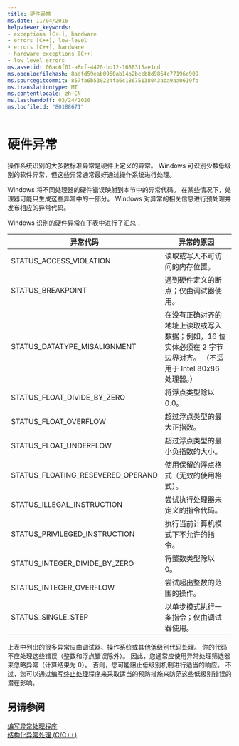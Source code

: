 ```yaml
---
title: 硬件异常
ms.date: 11/04/2016
helpviewer_keywords:
- exceptions [C++], hardware
- errors [C++], low-level
- errors [C++], hardware
- hardware exceptions [C++]
- low level errors
ms.assetid: 06ac6f01-a8cf-4426-bb12-1688315ae1cd
ms.openlocfilehash: 8adfd59eab0960ab14b2becb8d9864c77196c909
ms.sourcegitcommit: 857fa6b530224fa6c18675138043aba9aa0619fb
ms.translationtype: MT
ms.contentlocale: zh-CN
ms.lasthandoff: 03/24/2020
ms.locfileid: "80188671"
---
```

# <a name="hardware-exceptions"></a>硬件异常

操作系统识别的大多数标准异常是硬件上定义的异常。 Windows 可识别少数低级别的软件异常，但这些异常通常最好通过操作系统进行处理。

Windows 将不同处理器的硬件错误映射到本节中的异常代码。 在某些情况下，处理器可能只生成这些异常中的一部分。 Windows 对异常的相关信息进行预处理并发布相应的异常代码。

Windows 识别的硬件异常在下表中进行了汇总：

|异常代码|异常的原因|
|--------------------|------------------------|
|STATUS_ACCESS_VIOLATION|读取或写入不可访问的内存位置。|
|STATUS_BREAKPOINT|遇到硬件定义的断点；仅由调试器使用。|
|STATUS_DATATYPE_MISALIGNMENT|在没有正确对齐的地址上读取或写入数据；例如，16 位实体必须在 2 字节边界对齐。 （不适用于 Intel 80*x*86 处理器。）|
|STATUS_FLOAT_DIVIDE_BY_ZERO|将浮点类型除以 0.0。|
|STATUS_FLOAT_OVERFLOW|超过浮点类型的最大正指数。|
|STATUS_FLOAT_UNDERFLOW|超过浮点类型的最小负指数的大小。|
|STATUS_FLOATING_RESEVERED_OPERAND|使用保留的浮点格式（无效的使用格式）。|
|STATUS_ILLEGAL_INSTRUCTION|尝试执行处理器未定义的指令代码。|
|STATUS_PRIVILEGED_INSTRUCTION|执行当前计算机模式下不允许的指令。|
|STATUS_INTEGER_DIVIDE_BY_ZERO|将整数类型除以 0。|
|STATUS_INTEGER_OVERFLOW|尝试超出整数的范围的操作。|
|STATUS_SINGLE_STEP|以单步模式执行一条指令；仅由调试器使用。|

上表中列出的很多异常应由调试器、操作系统或其他低级别代码处理。 你的代码不应处理这些错误（整数和浮点错误除外）。 因此，您通常应使用异常处理筛选器来忽略异常（计算结果为 0）。 否则，您可能阻止低级别机制进行适当的响应。 不过，您可以通过[编写终止处理程序](../cpp/writing-a-termination-handler.md)来采取适当的预防措施来防范这些低级别错误的潜在影响。

## <a name="see-also"></a>另请参阅

[编写异常处理程序](../cpp/writing-an-exception-handler.md)<br/>
[结构化异常处理 (C/C++)](../cpp/structured-exception-handling-c-cpp.md)
